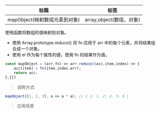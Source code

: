 |  标题   | 标签  |
|  ----  | ----  |
| mapObject(映射数组元素到对象) | array,object(数组，对象) |

使用函数将数组的值映射到对象。

* 使用 Array.prototype.reduce() 将 fn 应用于 arr 中的每个元素，并将结果组合成一个对象。
* 使用 el 作为每个属性的键，使用 fn 的结果作为值。

```js
const mapObject = (arr,fn) => arr.reduce((acc,item,index) => {
    acc[item] = fn(item,index,arr);
    return acc;
},{})
```

> 调用方式:

```js
mapObject([1, 2, 3], a => a * a); // { 1: 1, 2: 4, 3: 9 }
```

> 应用场景
